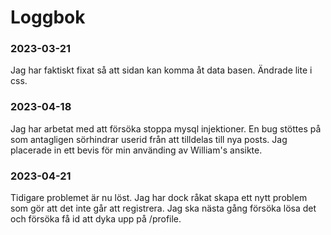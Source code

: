 # Loggbok
### 2023-03-21
Jag har faktiskt fixat så att sidan kan komma åt data basen. Ändrade lite i css.

### 2023-04-18
Jag har arbetat med att försöka stoppa mysql injektioner. En bug stöttes på som antagligen sörhindrar userid från att tilldelas till nya posts. Jag placerade in ett bevis för min använding av William's ansikte.

### 2023-04-21
Tidigare problemet är nu löst. Jag har dock råkat skapa ett nytt problem som gör att det inte går att registrera. Jag ska nästa gång försöka lösa det och försöka få id att dyka upp på /profile.